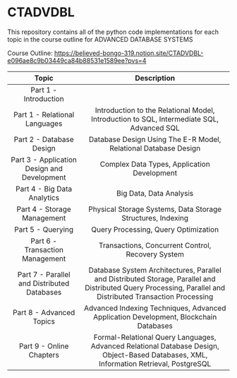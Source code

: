 # **CTADVDBL**

This repository contains all of the python code implementations for each topic in the course outline for ADVANCED DATABASE SYSTEMS

Course Outline: https://believed-bongo-319.notion.site/CTADVDBL-e096ae8c9b03449ca84b88531e1589ee?pvs=4

| Topic | Description | 
| :---: | :---: |       
| Part 1 - Introduction | |
| Part 1 - Relational Languages | Introduction to the Relational Model, Introduction to SQL, Intermediate SQL, Advanced SQL |
| Part 2 - Database Design | Database Design Using The E-R Model, Relational Database Design |
| Part 3 - Application Design and Development | Complex Data Types, Application Development |
| Part 4 - Big Data Analytics | Big Data, Data Analysis |
| Part 4 - Storage Management  | Physical Storage Systems, Data Storage Structures, Indexing |
| Part 5 - Querying | Query Processing, Query Optimization  |
| Part 6 - Transaction Management  | Transactions, Concurrent Control, Recovery System |
| Part 7 - Parallel and Distributed Databases  | Database System Architectures, Parallel and Distributed Storage, Parallel and Distributed Query Processing, Parallel and Distributed Transaction Processing |
| Part 8 - Advanced Topics | Advanced Indexing Techniques, Advanced Application Development, Blockchain Databases|
| Part 9 - Online Chapters | Formal-Relational Query Languages, Advanced Relational Database Design, Object-Based Databases, XML, Information Retrieval, PostgreSQL |




